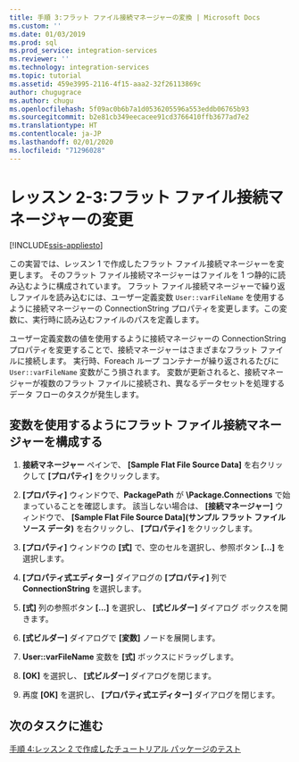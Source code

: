 ```yaml
---
title: 手順 3:フラット ファイル接続マネージャーの変換 | Microsoft Docs
ms.custom: ''
ms.date: 01/03/2019
ms.prod: sql
ms.prod_service: integration-services
ms.reviewer: ''
ms.technology: integration-services
ms.topic: tutorial
ms.assetid: 459e3995-2116-4f15-aaa2-32f26113869c
author: chugugrace
ms.author: chugu
ms.openlocfilehash: 5f09ac0b6b7a1d0536205596a553eddb06765b93
ms.sourcegitcommit: b2e81cb349eecacee91cd3766410ffb3677ad7e2
ms.translationtype: HT
ms.contentlocale: ja-JP
ms.lasthandoff: 02/01/2020
ms.locfileid: "71296028"
---
```

# <a name="lesson-2-3-modify-the-flat-file-connection-manager"></a>レッスン 2-3:フラット ファイル接続マネージャーの変更

[!INCLUDE[ssis-appliesto](../includes/ssis-appliesto-ssvrpluslinux-asdb-asdw-xxx.md)]



この実習では、レッスン 1 で作成したフラット ファイル接続マネージャーを変更します。 そのフラット ファイル接続マネージャーはファイルを 1 つ静的に読み込むように構成されています。 フラット ファイル接続マネージャーで繰り返しファイルを読み込むには、ユーザー定義変数 `User::varFileName` を使用するように接続マネージャーの ConnectionString プロパティを変更します。この変数に、実行時に読み込むファイルのパスを定義します。  
  
ユーザー定義変数の値を使用するように接続マネージャーの ConnectionString プロパティを変更することで、接続マネージャーはさまざまなフラット ファイルに接続します。 実行時、Foreach ループ コンテナーが繰り返されるたびに `User::varFileName` 変数がこう損されます。 変数が更新されると、接続マネージャーが複数のフラット ファイルに接続され、異なるデータセットを処理するデータ フローのタスクが発生します。  
  
## <a name="configure-the-flat-file-connection-manager-to-use-a-variable"></a>変数を使用するようにフラット ファイル接続マネージャーを構成する  
  
1.  **接続マネージャー** ペインで、 **[Sample Flat File Source Data]** を右クリックして **[プロパティ]** をクリックします。  

2.  **[プロパティ]** ウィンドウで、**PackagePath** が **\Package.Connections** で始まっていることを確認します。 該当しない場合は、 **[接続マネージャー]** ウィンドウで、 **[Sample Flat File Source Data]\(サンプル フラット ファイル ソース データ\)** を右クリックし、 **[プロパティ]** をクリックします。
  
3.  **[プロパティ]** ウィンドウの **[式]** で、空のセルを選択し、参照ボタン **[...]** を選択します。  
  
4.  **[プロパティ式エディター]** ダイアログの **[プロパティ]** 列で **ConnectionString** を選択します。  
  
5.  **[式]** 列の参照ボタン **[...]** を選択し、 **[式ビルダー]** ダイアログ ボックスを開きます。  
  
6.  **[式ビルダー]** ダイアログで **[変数]** ノードを展開します。  
  
7.  **User::varFileName** 変数を **[式]** ボックスにドラッグします。  
  
8.  **[OK]** を選択し、 **[式ビルダー]** ダイアログを閉じます。  
  
9.  再度 **[OK]** を選択し、 **[プロパティ式エディター]** ダイアログを閉じます。  
  
## <a name="go-to-next-task"></a>次のタスクに進む  
[手順 4:レッスン 2 で作成したチュートリアル パッケージのテスト](../integration-services/lesson-2-4-testing-the-lesson-2-tutorial-package.md)  
  
  
  
